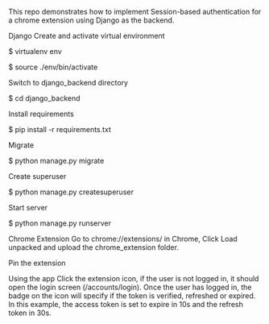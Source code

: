 This repo demonstrates how to implement Session-based authentication for a chrome extension using Django as the backend.

Django Create and activate virtual environment

$ virtualenv env

$ source ./env/bin/activate

Switch to django_backend directory

$ cd django_backend

Install requirements

$ pip install -r requirements.txt

Migrate

$ python manage.py migrate

Create superuser

$ python manage.py createsuperuser

Start server

$ python manage.py runserver

Chrome Extension Go to chrome://extensions/ in Chrome, Click Load unpacked and upload the chrome_extension folder.

Pin the extension

Using the app Click the extension icon, if the user is not logged in, it should open the login screen (/accounts/login). Once the user has logged in, the badge on the icon will specify if the token is verified, refreshed or expired. In this example, the access token is set to expire in 10s and the refresh token in 30s.
